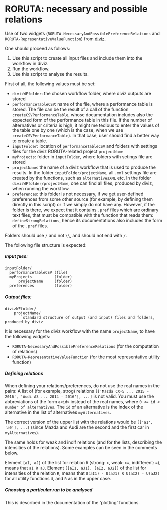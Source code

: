 # RORUTA: necessary and possible relations

Use of two widgets (`RORUTA-NecessaryAndPossiblePreferenceRelations` and `RORUTA-RepresentativeValueFunction`) from [diviz](http://www.decision-deck.org/diviz/download.html).


One should proceed as follows:
 
1. Use this script to create all input files and include them into the workflow in diviz.
2. Run the workflow.
3. Use this script to analyse the results.

First of all, the following values must be set:

- `divizWFfolder`: the chosen workflow folder, where diviz outputs are stored
- `performanceTableCSV`: name of the file, where a performance table is stored.
        The file can be the result of a call of the function `createCSVPerformanceTable`,
        whose documentation includes also the expected form of the performance table in
        this file.
        If the number of alternatives or criteria is high, it might me tedious to enter the values
        of the table one by one (which is the case, when we use `createCSVPerformanceTable`).
        In that case, user should find a better way to create a table.
- `inputFolder`: location of `performanceTableCSV` and folders with settings files for the diviz RORUTA-related project `projectName`
- `myProjects`: folder in `inputFolder`, where folders with setings file are stored
- `projectName`: the name of a diviz workflow that is used to produce the results.
        In the folder `inputFolder/projectName`, all `.xml` settings file are created
        by the functions, such as `alternativesXML` etc. In the folder `divizWFfolder/projectName`, one can find all files, produced by diviz,
        when running the workflow.
- `preferences`: this folder is not necessary, if we get user-defined preferences
        from some other source (for example, by defining them directly in this script)
        or if we simply do not have any.
        However, if the folder is there, we expect that it contains `.pref` files
        which are ordinary text files, that must be compatible with the function that reads them:
        `defineStrongRelations`, hence its documentations also includes the form of the `.pref` files.

Folders should use `/` and not `\\`, and should not end with `/`.


The following file structure is expected:

##### Input files:
  ````
inputFolder/
    performanceTableCSV (file)
    myProjects          (folder)
        projectName     (folder)
    preferences         (folder)
````
##### Output files:
````
divizWFfolder/
    projectName/
        standard structure of output (and input) files and folders, produced by diviz
````
It is necessary for the diviz workflow with the name `projectName`, to have the following widgets:

- `RORUTA-NecessaryAndPossiblePreferenceRelations` (for the computation of relations)
- `RORUTA-RepresentativeValueFunction` (for the most representative utility function)

##### Defining relations

When defining your relations/preferences, do not use the real names in the pairs:
A list of (for example, strog) relations
     `[['Mazda CX-5 ... 2015 - 2016', 'Audi A3 ... 2014 - 2016'], ...]`
is not valid. You must use the abbreviations of the form `a<id>` instead of the real names,
where `0 <= id < number of alternatives`. The `id` of an alternative is the index of the alternative
in the list of alternatives `myAlternatives`.

The correct version of the upper list with the relations
would be  `[['a1', 'a0'], ...]` (since Mazda and Audi are the second and the first car in `myAlternatives`).


The same holds for weak and indif relations (and for the lists, describing the intensities
of the relations). Some examples can be seen in the comments below.

Element `[aI, aJ]` of the list for relation `R` (strong: `>`, weak: `>=`, indifferent: `=`), means that
`aI R aJ`.
Element `[[aI1, aJ1], [aI2, aJ2]]` of the list for intensities of the relation `R`, means that
`U(aI1) - U(aJ1) R U(aI2) - U(aJ2)` for all utility functions `U`, and `R` as in the upper case.

##### Choosing a particular run to be analysed
This is described in the documentation of the 'plotting' functions.

